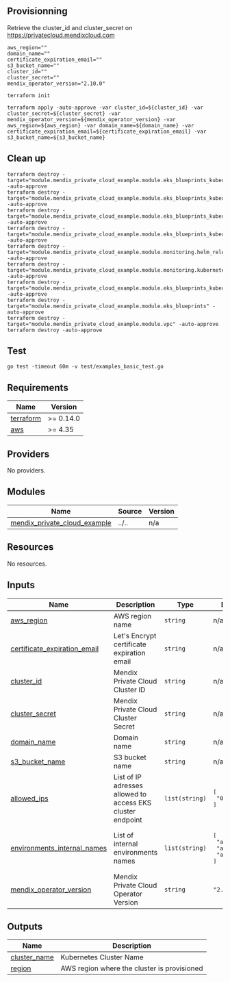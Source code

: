 <!-- BEGIN_TF_DOCS -->
## Provisionning
Retrieve the cluster\_id and cluster\_secret on https://privatecloud.mendixcloud.com
```
aws_region=""
domain_name=""
certificate_expiration_email=""
s3_bucket_name=""
cluster_id=""
cluster_secret=""
mendix_operator_version="2.10.0"

terraform init

terraform apply -auto-approve -var cluster_id=${cluster_id} -var cluster_secret=${cluster_secret} -var mendix_operator_version=${mendix_operator_version} -var aws_region=${aws_region} -var domain_name=${domain_name} -var certificate_expiration_email=${certificate_expiration_email} -var s3_bucket_name=${s3_bucket_name}
```

## Clean up
```
terraform destroy -target="module.mendix_private_cloud_example.module.eks_blueprints_kubernetes_addons.module.ingress_nginx[0].module.helm_addon.helm_release.addon[0]" -auto-approve
terraform destroy -target="module.mendix_private_cloud_example.module.eks_blueprints_kubernetes_addons.module.ingress_nginx[0].kubernetes_namespace_v1.this[0]" -auto-approve
terraform destroy -target="module.mendix_private_cloud_example.module.eks_blueprints_kubernetes_addons.module.prometheus[0].module.helm_addon.helm_release.addon[0]" -auto-approve
terraform destroy -target="module.mendix_private_cloud_example.module.eks_blueprints_kubernetes_addons.module.prometheus[0].kubernetes_namespace_v1.prometheus[0]" -auto-approve
terraform destroy -target="module.mendix_private_cloud_example.module.monitoring.helm_release.loki" -auto-approve
terraform destroy -target="module.mendix_private_cloud_example.module.monitoring.kubernetes_namespace.loki" -auto-approve
terraform destroy -target="module.mendix_private_cloud_example.module.eks_blueprints_kubernetes_addons" -auto-approve
terraform destroy -target="module.mendix_private_cloud_example.module.eks_blueprints" -auto-approve
terraform destroy -target="module.mendix_private_cloud_example.module.vpc" -auto-approve
terraform destroy -auto-approve
```

## Test
```
go test -timeout 60m -v test/examples_basic_test.go
```

## Requirements

| Name | Version |
|------|---------|
| <a name="requirement_terraform"></a> [terraform](#requirement\_terraform) | >= 0.14.0 |
| <a name="requirement_aws"></a> [aws](#requirement\_aws) | >= 4.35 |

## Providers

No providers.

## Modules

| Name | Source | Version |
|------|--------|---------|
| <a name="module_mendix_private_cloud_example"></a> [mendix\_private\_cloud\_example](#module\_mendix\_private\_cloud\_example) | ../.. | n/a |

## Resources

No resources.

## Inputs

| Name | Description | Type | Default | Required |
|------|-------------|------|---------|:--------:|
| <a name="input_aws_region"></a> [aws\_region](#input\_aws\_region) | AWS region name | `string` | n/a | yes |
| <a name="input_certificate_expiration_email"></a> [certificate\_expiration\_email](#input\_certificate\_expiration\_email) | Let's Encrypt certificate expiration email | `string` | n/a | yes |
| <a name="input_cluster_id"></a> [cluster\_id](#input\_cluster\_id) | Mendix Private Cloud Cluster ID | `string` | n/a | yes |
| <a name="input_cluster_secret"></a> [cluster\_secret](#input\_cluster\_secret) | Mendix Private Cloud Cluster Secret | `string` | n/a | yes |
| <a name="input_domain_name"></a> [domain\_name](#input\_domain\_name) | Domain name | `string` | n/a | yes |
| <a name="input_s3_bucket_name"></a> [s3\_bucket\_name](#input\_s3\_bucket\_name) | S3 bucket name | `string` | n/a | yes |
| <a name="input_allowed_ips"></a> [allowed\_ips](#input\_allowed\_ips) | List of IP adresses allowed to access EKS cluster endpoint | `list(string)` | <pre>[<br>  "0.0.0.0/0"<br>]</pre> | no |
| <a name="input_environments_internal_names"></a> [environments\_internal\_names](#input\_environments\_internal\_names) | List of internal environments names | `list(string)` | <pre>[<br>  "app1",<br>  "app2",<br>  "app3"<br>]</pre> | no |
| <a name="input_mendix_operator_version"></a> [mendix\_operator\_version](#input\_mendix\_operator\_version) | Mendix Private Cloud Operator Version | `string` | `"2.10.0"` | no |

## Outputs

| Name | Description |
|------|-------------|
| <a name="output_cluster_name"></a> [cluster\_name](#output\_cluster\_name) | Kubernetes Cluster Name |
| <a name="output_region"></a> [region](#output\_region) | AWS region where the cluster is provisioned |
<!-- END_TF_DOCS -->